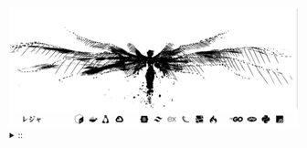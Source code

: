 <img src="./banner.png">
<details><summary> :: </summary>
<!--START_SECTION:waka-->

```
From: 09 August 2024 - To: 21 July 2025

Total Time: 1,639 hrs 24 mins

Python                     391 hrs 39 mins //////-------------------   22.08 %
PHP                        343 hrs 52 mins /////--------------------   19.38 %
Markdown                   219 hrs 19 mins ///----------------------   12.36 %
Other                      134 hrs 38 mins //-----------------------   07.59 %
```

<!--END_SECTION:waka-->
</details>
